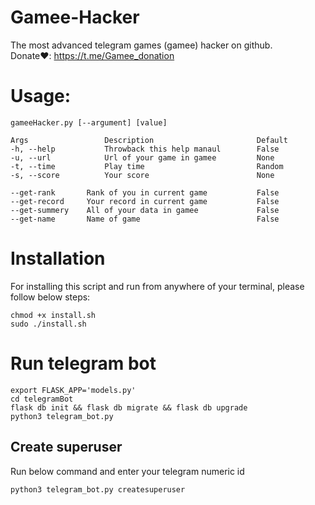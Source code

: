 # Gamee-Hacker
The most advanced telegram games (gamee) hacker on github. </br>
Donate❤️: https://t.me/Gamee_donation 

# Usage:
```
gameeHacker.py [--argument] [value]

Args                 Description                       Default
-h, --help           Throwback this help manaul        False
-u, --url            Url of your game in gamee         None
-t, --time           Play time                         Random
-s, --score   	     Your score                        None

--get-rank       Rank of you in current game           False
--get-record     Your record in current game           False
--get-summery    All of your data in gamee             False 
--get-name       Name of game                          False 

```

# Installation
For installing this script and run from anywhere of your terminal, please follow below steps:
```
chmod +x install.sh
sudo ./install.sh
```

# Run telegram bot
```
export FLASK_APP='models.py'
cd telegramBot
flask db init && flask db migrate && flask db upgrade
python3 telegram_bot.py
```

## Create superuser
Run below command and enter your telegram numeric id
```
python3 telegram_bot.py createsuperuser
```
